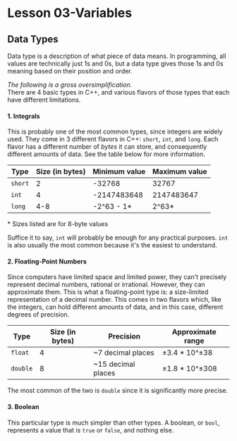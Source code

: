 # Lesson 03-Variables

## Data Types
Data type is a description of what piece of data means. In programming, all values
are technically just 1s and 0s, but a data type gives those 1s and 0s meaning
based on their position and order.

*The following is a gross oversimplification.* <br>
There are 4 basic types in C++, and various flavors of those types that each have 
different limitations.

#### 1. Integrals
This is probably one of the most common types, since integers are widely used. They
come in 3 different flavors in C++: `short`, `int`, and `long`. Each flavor has a
different number of *bytes* it can store, and consequently different amounts of data.
See the table below for more information.

|   Type   | Size (in bytes) | Minimum value | Maximum value |
| -------- | --------------- | ------------- | ------------- |
| `short`  |        2        |    -32768     |     32767     |
|  `int`   |        4        |  -2147483648  |   2147483647  |
|  `long`  |        4-8      |  -2^63 - 1\*  |   2^63\*      |<br>
\* Sizes listed are for 8-byte values

Suffice it to say, `int` will probably be enough for any practical purposes. 
`int` is also usually the most common because it's the easiest to understand.

#### 2. Floating-Point Numbers
Since computers have limited space and limited power, they can't precisely 
represent decimal numbers, rational or irrational. However, they can approximate 
them. This is what a floating-point type is: a size-limited representation 
of a decimal number. This comes in two flavors which, like the integers, can hold 
different amounts of data, and in this case, different degrees of precision.

|   Type   | Size (in bytes) |      Precision     | Approximate range |
| -------- | --------------- | ------------------ | ----------------- |
| `float`  |        4        |  ~7 decimal places |   ±3.4 * 10^±38   |
| `double` |        8        | ~15 decimal places |   ±1.8 * 10^±308  |

The most common of the two is `double` since it is significantly more precise.

#### 3. Boolean
This particular type is much simpler than other types. A boolean, or `bool`, 
represents a value that is `true` or `false`, and nothing else.
